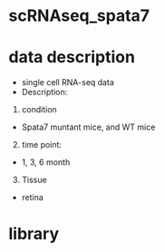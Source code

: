 # scRNAseq_spata7

# data description
- single cell RNA-seq data
- Description:
1) condition
- Spata7 muntant mice, and WT mice
2) time point:
- 1, 3, 6 month
3) Tissue
- retina

# library
